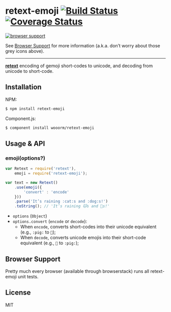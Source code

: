 # retext-emoji [![Build Status](https://travis-ci.org/wooorm/retext-emoji.svg?branch=master)](https://travis-ci.org/wooorm/retext-emoji) [![Coverage Status](https://img.shields.io/coveralls/wooorm/retext-emoji.svg)](https://coveralls.io/r/wooorm/retext-emoji?branch=master)

[![browser support](https://ci.testling.com/wooorm/retext-emoji.png) ](https://ci.testling.com/wooorm/retext-emoji)

See [Browser Support](#browser-support) for more information (a.k.a. don’t worry about those grey icons above).

---


**[retext](https://github.com/wooorm/retext "Retext")** encoding of gemoji short-codes to unicode, and decoding from unicode to short-code.

## Installation

NPM:
```sh
$ npm install retext-emoji
```

Component.js:
```sh
$ component install wooorm/retext-emoji
```

## Usage & API

### emoji(options?)

```js
var Retext = require('retext'),
    emoji = require('retext-emoji');

var text = new Retext()
    .use(emoji({
        'convert' : 'encode'
    }))
    .parse('It’s raining :cat:s and :dog:s!')
    .toString(); // 'It’s raining 🐱s and 🐶s!'
```

- `options` (`Object`)
- `options.convert` (`encode` or `decode`):
  - When `encode`, converts short-codes into their unicode equivalent (e.g., `:pig:` to `🐷`);
  - When `decode`, converts unicode emojis into their short-code equivalent (e.g., `🐷` to `:pig:`);

## Browser Support
Pretty much every browser (available through browserstack) runs all retext-emoji unit tests.

## License

  MIT
